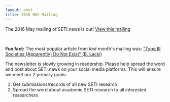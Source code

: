 ```yaml
---
layout: post
title: 2016 MAY Mailing
---
```


The 2016 May mailing of SETI.news is out! [View this mailing](http://us6.campaign-archive1.com/?u=d896005c207438af0297357d5&id=2ffe41058a)

<br>

**Fun fact:**
The most popular article from *last* month's mailing was: ["Type III Societies (Apparently) Do Not Exist" (B. Lacki)](http://arxiv.org/abs/1604.07844)

The newsletter is slowly growing in readership. Please help spread the word and post about SETI.news on your social media platforms. This will ensure we meet our 2 primary goals:

1. Get submissions/records of all new SETI research
2. Spread the word about academic SETI research to all interested researchers
 